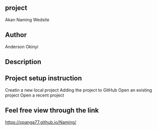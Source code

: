 ## project
Akan Naming Wedsite
## Author
Anderson Okinyi
## Description

## Project setup instruction
Creatin a new local project
Adding the project to GitHub
Open an existing project
Open a recent project
## Feel free view through the link
https://opanga77.github.io/Naming/